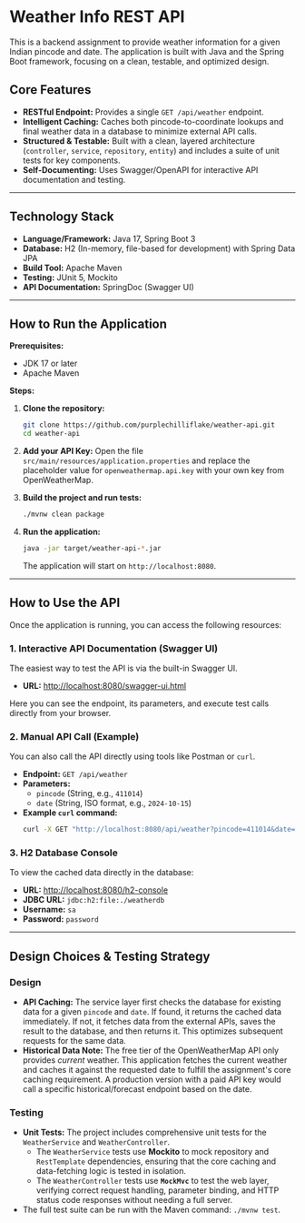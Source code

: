 # Weather Info REST API

This is a backend assignment to provide weather information for a given Indian pincode and date. The application is built with Java and the Spring Boot framework, focusing on a clean, testable, and optimized design.

## Core Features

*   **RESTful Endpoint:** Provides a single `GET /api/weather` endpoint.
*   **Intelligent Caching:** Caches both pincode-to-coordinate lookups and final weather data in a database to minimize external API calls.
*   **Structured & Testable:** Built with a clean, layered architecture (`controller`, `service`, `repository`, `entity`) and includes a suite of unit tests for key components.
*   **Self-Documenting:** Uses Swagger/OpenAPI for interactive API documentation and testing.

---

## Technology Stack

*   **Language/Framework:** Java 17, Spring Boot 3
*   **Database:** H2 (In-memory, file-based for development) with Spring Data JPA
*   **Build Tool:** Apache Maven
*   **Testing:** JUnit 5, Mockito
*   **API Documentation:** SpringDoc (Swagger UI)

---

## How to Run the Application

**Prerequisites:**
*   JDK 17 or later
*   Apache Maven

**Steps:**

1.  **Clone the repository:**
    ```bash
    git clone https://github.com/purplechilliflake/weather-api.git
    cd weather-api
    ```

2.  **Add your API Key:**
    Open the file `src/main/resources/application.properties` and replace the placeholder value for `openweathermap.api.key` with your own key from OpenWeatherMap.

3.  **Build the project and run tests:**
    ```bash
    ./mvnw clean package
    ```

4.  **Run the application:**
    ```bash
    java -jar target/weather-api-*.jar
    ```
    The application will start on `http://localhost:8080`.

---

## How to Use the API

Once the application is running, you can access the following resources:

### 1. Interactive API Documentation (Swagger UI)

The easiest way to test the API is via the built-in Swagger UI.

*   **URL:** [http://localhost:8080/swagger-ui.html](http://localhost:8080/swagger-ui.html)

Here you can see the endpoint, its parameters, and execute test calls directly from your browser.

### 2. Manual API Call (Example)

You can also call the API directly using tools like Postman or `curl`.

*   **Endpoint:** `GET /api/weather`
*   **Parameters:**
    *   `pincode` (String, e.g., `411014`)
    *   `date` (String, ISO format, e.g., `2024-10-15`)
*   **Example `curl` command:**
    ```bash
    curl -X GET "http://localhost:8080/api/weather?pincode=411014&date=2024-10-15"
    ```

### 3. H2 Database Console

To view the cached data directly in the database:

*   **URL:** [http://localhost:8080/h2-console](http://localhost:8080/h2-console)
*   **JDBC URL:** `jdbc:h2:file:./weatherdb`
*   **Username:** `sa`
*   **Password:** `password`

---

## Design Choices & Testing Strategy

### Design
*   **API Caching:** The service layer first checks the database for existing data for a given `pincode` and `date`. If found, it returns the cached data immediately. If not, it fetches data from the external APIs, saves the result to the database, and then returns it. This optimizes subsequent requests for the same data.
*   **Historical Data Note:** The free tier of the OpenWeatherMap API only provides *current* weather. This application fetches the current weather and caches it against the requested date to fulfill the assignment's core caching requirement. A production version with a paid API key would call a specific historical/forecast endpoint based on the date.

### Testing
*   **Unit Tests:** The project includes comprehensive unit tests for the `WeatherService` and `WeatherController`.
    *   The `WeatherService` tests use **Mockito** to mock repository and `RestTemplate` dependencies, ensuring that the core caching and data-fetching logic is tested in isolation.
    *   The `WeatherController` tests use **`MockMvc`** to test the web layer, verifying correct request handling, parameter binding, and HTTP status code responses without needing a full server.
*   The full test suite can be run with the Maven command: `./mvnw test`.